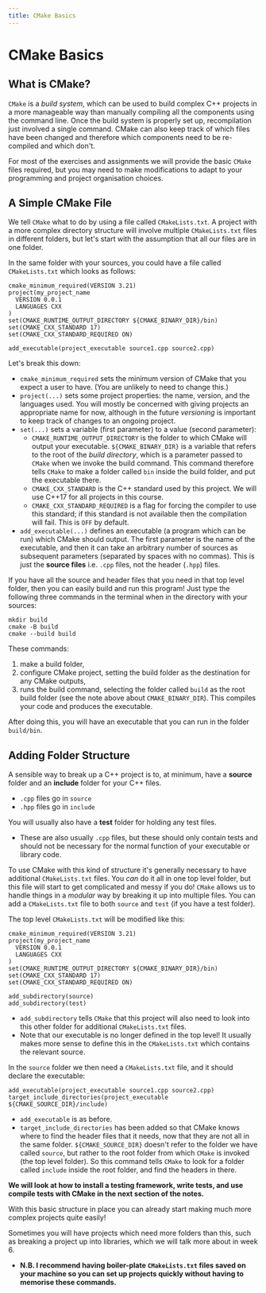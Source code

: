 ```yaml
---
title: CMake Basics
---
```


# CMake Basics

## What is CMake?

`CMake` is a _build system_, which can be used to build complex C++ projects in a more manageable way than manually compiling all the components using the command line. Once the build system is properly set up, recompilation just involved a single command. CMake can also keep track of which files have been changed and therefore which components need to be re-compiled and which don't. 

For most of the exercises and assignments we will provide the basic `CMake` files required, but you may need to make modifications to adapt to your programming and project organisation choices. 

## A Simple CMake File

We tell `CMake` what to do by using a file called `CMakeLists.txt`. A project with a more complex directory structure will involve multiple `CMakeLists.txt` files in different folders, but let's start with the assumption that all our files are in one folder.

In the same folder with your sources, you could have a file called `CMakeLists.txt` which looks as follows:

```
cmake_minimum_required(VERSION 3.21)
project(my_project_name
  VERSION 0.0.1
  LANGUAGES CXX
)
set(CMAKE_RUNTIME_OUTPUT_DIRECTORY ${CMAKE_BINARY_DIR}/bin)
set(CMAKE_CXX_STANDARD 17)
set(CMAKE_CXX_STANDARD_REQUIRED ON)

add_executable(project_executable source1.cpp source2.cpp)
```

Let's break this down:

- `cmake_minimum_required` sets the minimum version of CMake that you expect a user to have. (You are unlikely to need to change this.)
- `project(...)` sets some project properties: the name, version, and the languages used. You will mostly be concerned with giving projects an appropriate name for now, although in the future _versioning_ is important to keep track of changes to an ongoing project. 
- `set(...)` sets a variable (first parameter) to a value (second parameter):
    - `CMAKE_RUNTIME_OUTPUT_DIRECTORY` is the folder to which CMake will output your executable. `${CMAKE_BINARY_DIR}` is a variable that refers to the root of the _build directory_, which is a parameter passed to `CMake` when we invoke the build command. This command therefore tells `CMake` to make a folder called `bin` inside the build folder, and put the executable there. 
    - `CMAKE_CXX_STANDARD` is the C++ standard used by this project. We will use C++17 for all projects in this course.
    - `CMAKE_CXX_STANDARD_REQUIRED` is a flag for forcing the compiler to use this standard; if this standard is not available then the compilation will fail. This is `OFF` by default. 
- `add_executable(...)` defines an executable (a program which can be run) which CMake should output. The first parameter is the name of the executable, and then it can take an arbitrary number of sources as subsequent parameters (separated by spaces with no commas). This is just the **source files** i.e. `.cpp` files, not the header (`.hpp`) files. 

If you have all the source and header files that you need in that top level folder, then you can easily build and run this program! Just type the following three commands in the terminal when in the directory with your sources:

```
mkdir build
cmake -B build
cmake --build build
```

These commands:
1. make a build folder,
2. configure CMake project, setting the build folder as the destination for any CMake outputs,
3. runs the build command, selecting the folder called `build` as the root build folder (see the note above about `CMAKE_BINARY_DIR`). This compiles your code and produces the executable. 

After doing this, you will have an executable that you can run in the folder `build/bin`. 

## Adding Folder Structure

A sensible way to break up a C++ project is to, at minimum, have a **source** folder and an **include** folder for your C++ files. 
- `.cpp` files go in `source`
- `.hpp` files go in `include`

You will usually also have a **test** folder for holding any test files. 
- These are also usually `.cpp` files, but these should only contain tests and should not be necessary for the normal function of your executable or library code. 

To use CMake with this kind of structure it's generally necessary to have additional `CMakeLists.txt` files. You _can_ do it all in one top level folder, but this file will start to get complicated and messy if you do! `CMake` allows us to handle things in a _modular_ way by breaking it up into multiple files. You can add a `CMakeLists.txt` file to both `source` and `test` (if you have a test folder). 

The top level `CMakeLists.txt` will be modified like this:
```
cmake_minimum_required(VERSION 3.21)
project(my_project_name
  VERSION 0.0.1
  LANGUAGES CXX
)
set(CMAKE_RUNTIME_OUTPUT_DIRECTORY ${CMAKE_BINARY_DIR}/bin)
set(CMAKE_CXX_STANDARD 17)
set(CMAKE_CXX_STANDARD_REQUIRED ON)

add_subdirectory(source)
add_subdirectory(test)
```
- `add_subdirectory` tells `CMake` that this project will also need to look into this other folder for additional `CMakeLists.txt` files. 
- Note that our executable is no longer defined in the top level! It usually makes more sense to define this in the `CMakeLists.txt` which contains the relevant source. 

In the `source` folder we then need a `CMakeLists.txt` file, and it should declare the executable:

```
add_executable(project_executable source1.cpp source2.cpp)
target_include_directories(project_executable ${CMAKE_SOURCE_DIR}/include)
```

- `add_executable` is as before.
- `target_include_directories` has been added so that CMake knows where to find the header files that it needs, now that they are not all in the same folder. `${CMAKE_SOURCE_DIR}` doesn't refer to the folder we have called `source`, but rather to the root folder from which `CMake` is invoked (the top level folder). So this command tells `CMake` to look for a folder called `include` inside the root folder, and find the headers in there. 

**We will look at how to install a testing framework, write tests, and use compile tests with CMake in the next section of the notes.**

With this basic structure in place you can already start making much more complex projects quite easily!

Sometimes you will have projects which need more folders than this, such as breaking a project up into libraries, which we will talk more about in week 6. 

- **N.B. I recommend having boiler-plate `CMakeLists.txt` files saved on your machine so you can set up projects quickly without having to memorise these commands.**
